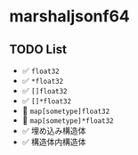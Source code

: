 # marshaljsonf64

## TODO List

* ✅ `float32`
* ✅ `*float32`
* ✅ `[]float32`
* ✅ `[]*float32`
* 🙅 `map[sometype]float32`
* 🙅 `map[sometype]*float32`
* ✅ 埋め込み構造体
* ✅ 構造体内構造体
